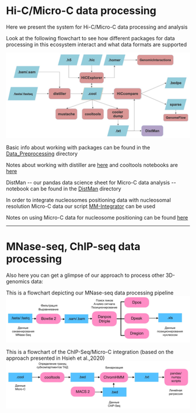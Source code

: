# Hi-C/Micro-C data processing

Here we present the system for Hi-C/Micro-C data processing and analysis

Look at the following flowchart to see how different packages for data processing in this ecosystem interact and what data formats are supported

![](https://github.com/intbio/Hi-C_analysis_examples/blob/master/FlowchartHiC.jpg)

Basic info about working with packages can be found in the [Data_Preprocessing](https://github.com/intbio/Hi-C_analysis_examples/tree/master/Data_Preprocessing) directory

Notes about working with distiller are [here](https://github.com/intbio/Hi-C_analysis_examples/tree/master/distiller) and cooltools notebooks are [here](https://github.com/intbio/Hi-C_analysis_examples/tree/master/cooltools)

DistMan -- our pandas data science sheet for Micro-C data analysis --  notebook can be found in the [DistMan](https://github.com/intbio/Hi-C_analysis_examples/tree/master/DistMan) directory

In order to integrate nucleosomes positioning data with nucleosomal resolution Micro-C data our script [MM-Integrator](https://github.com/intbio/Hi-C_analysis_examples/blob/master/Data%20Integration/MM-Integrator.ipynb) can be used

Notes on using Micro-C data for nucleosome positioning can be found [here](https://github.com/intbio/Hi-C_analysis_examples/blob/master/Data_Preprocessing/Using_Micro-C_for_positioning)

-------------------------------------------------
 # MNase-seq, ChIP-seq data processing
Also here you can get a glimpse of our approach to process other 3D-genomics data:

This is a flowchart depicting our MNase-seq data processing pipeline
![](https://github.com/intbio/Hi-C_analysis_examples/blob/master/Flow_Chart%20MNase-seq-1.jpg)




This is a flowchart of the ChIP-Seq/Micro-C integration (based on the approach presented in Hsieh et al.,2020)
![](https://github.com/intbio/Hi-C_analysis_examples/blob/master/ChIP-Seq_Micro-C-1.jpg)
